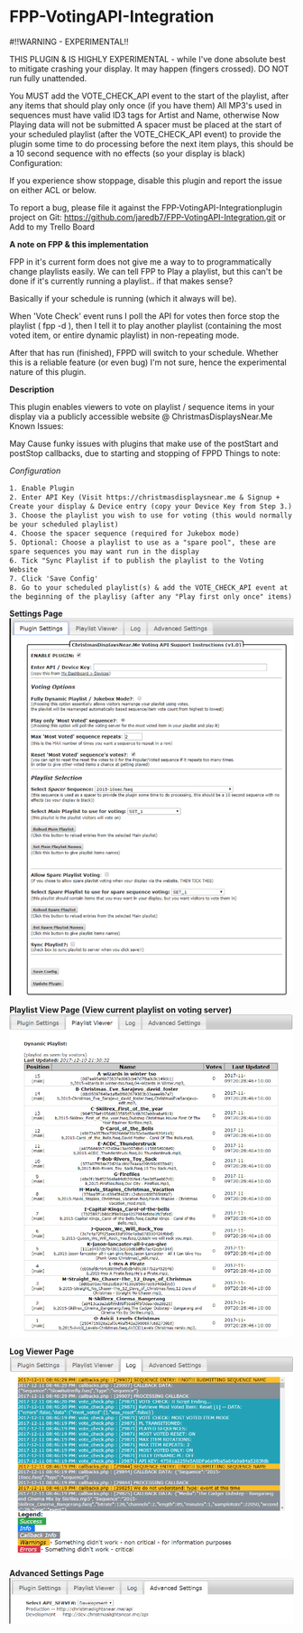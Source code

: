 # FPP-VotingAPI-Integration
#!!WARNING - EXPERIMENTAL!!

THIS PLUGIN & IS HIGHLY EXPERIMENTAL - while I've done absolute best to mitigate crashing your display. It may happen (fingers crossed).
DO NOT run fully unattended.

You MUST add the VOTE_CHECK_API event to the start of the playlist, after any items that should play only once (if you have them)
All MP3's used in sequences must have valid ID3 tags for Artist and Name, otherwise Now Playing data will not be submitted
A spacer must be placed at the start of your scheduled playlist (after the VOTE_CHECK_API event) to provide the plugin some time to do processing before the next item plays, this should be a 10 second sequence with no effects (so your display is black)
Configuration:

If you experience show stoppage, disable this plugin and report the issue on either ACL or below.

To report a bug, please file it against the FPP-VotingAPI-Integrationplugin project on Git: https://github.com/jaredb7/FPP-VotingAPI-Integration.git 
or Add to my Trello Board

**A note on FPP & this implementation**

FPP in it's current form does not give me a way to to programmatically change playlists easily.
We can tell FPP to Play a playlist, but this can't be done if it's currently running a playlist.. if that makes sense?

Basically if your schedule is running (which it always will be).
 
When 'Vote Check' event runs I poll the API for votes then force stop the playlist ( fpp -d ), then I tell it to play another playlist (containing the most voted item, or entire dynamic playlist) in non-repeating mode.

After that has run (finished), FPPD will switch to your schedule. Whether this is a reliable feature (or even bug) I'm not sure, hence the experimental nature of this plugin.

**Description**

This plugin enables viewers to vote on playlist / sequence items in your display via a publicly accessible website @ ChristmasDisplaysNear.Me
Known Issues:

May Cause funky issues with plugins that make use of the postStart and postStop callbacks, due to starting and stopping of FPPD
Things to note:

_Configuration_

    1. Enable Plugin
    2. Enter API Key (Visit https://christmasdisplaysnear.me & Signup + Create your display & Device entry (copy your Device Key from Step 3.)
    3. Choose the playlist you wish to use for voting (this would normally be your scheduled playlist)
    4. Choose the spacer sequence (required for Jukebox mode)
    5. Optional: Choose a playlist to use as a "spare pool", these are spare sequences you may want run in the display
    6. Tick "Sync Playlist if to publish the playlist to the Voting Website
    7. Click 'Save Config'
    8. Go to your scheduled playlist(s) & add the VOTE_CHECK_API event at the beginning of the playlisy (after any "Play first only once" items)

**Settings Page**       
![Alt text](/images/settings_page.png?raw=true "Settings Page")

**Playlist View Page (View current playlist on voting server)**       
![Alt text](/images/playlist_view_page.png?raw=true "Playlist View Page")

**Log Viewer Page**       
![Alt text](/images/log_viewer_page.png?raw=true "Log Viewer Page")

**Advanced Settings Page**       
![Alt text](/images/advanced_settings_page.png?raw=true "Advanced Settings Page")
